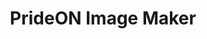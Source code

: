---
layout: image-maker
form-fields: pride-on--default
title: "PrideON Image Maker"
excerpt: "Use this tool to create digital assets for PrideON."
---